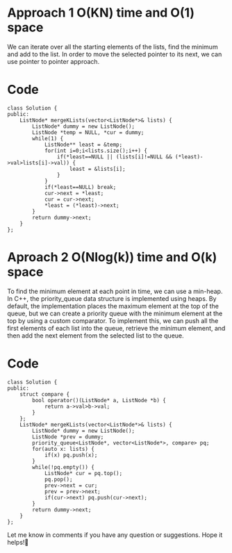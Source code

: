# Approach 1 O(KN) time and O(1) space

We can iterate over all the starting elements of the lists, find the minimum and add to the list. In order to move the selected pointer to its next, we can use pointer to pointer approach.

# Code
```
class Solution {
public:
    ListNode* mergeKLists(vector<ListNode*>& lists) {
        ListNode* dummy = new ListNode();
        ListNode *temp = NULL, *cur = dummy;
        while(1) {
            ListNode** least = &temp;
            for(int i=0;i<lists.size();i++) {
                if(*least==NULL || (lists[i]!=NULL && (*least)->val>lists[i]->val)) {
                    least = &lists[i];
                }
            }
            if(*least==NULL) break;
            cur->next = *least;
            cur = cur->next;
            *least = (*least)->next;
        }
        return dummy->next;
    }
};
```

# Aproach 2 O(Nlog(k)) time and O(k) space
To find the minimum element at each point in time, we can use a min-heap. In C++, the priority_queue data structure is implemented using heaps. By default, the implementation places the maximum element at the top of the queue, but we can create a priority queue with the minimum element at the top by using a custom comparator. To implement this, we can push all the first elements of each list into the queue, retrieve the minimum element, and then add the next element from the selected list to the queue.

# Code
```
class Solution {
public:
    struct compare {
        bool operator()(ListNode* a, ListNode *b) {
            return a->val>b->val;
        }
    };
    ListNode* mergeKLists(vector<ListNode*>& lists) {
        ListNode* dummy = new ListNode();
        ListNode *prev = dummy;
        priority_queue<ListNode*, vector<ListNode*>, compare> pq;
        for(auto x: lists) {
            if(x) pq.push(x);
        }
        while(!pq.empty()) {
            ListNode* cur = pq.top();
            pq.pop();
            prev->next = cur;
            prev = prev->next;
            if(cur->next) pq.push(cur->next);
        }
        return dummy->next;
    }
};
```

Let me know in comments if you have any question or suggestions.
Hope it helps!🙂